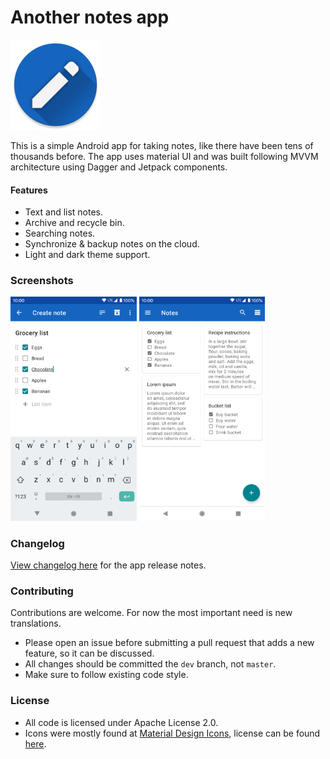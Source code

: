 # Another notes app

![App icon](app/src/main/res/mipmap-xxhdpi/ic_launcher_round.png)

This is a simple Android app for taking notes, like there have been tens of thousands before.
The app uses material UI and was built following MVVM architecture using Dagger and Jetpack
components.

#### Features
- Text and list notes.
- Archive and recycle bin.
- Searching notes.
- Synchronize & backup notes on the cloud.
- Light and dark theme support.

### Screenshots

<img alt="Screenshot 1" src="app/src/main/play/listings/en-US/graphics/phone-screenshots/1.png" width="40%"/>  <img alt="Screenshot 2" src="app/src/main/play/listings/en-US/graphics/phone-screenshots/2.png" width="40%"/>

### Changelog
[View changelog here][changelog] for the app release notes.

### Contributing
Contributions are welcome. For now the most important need is new translations.
- Please open an issue before submitting a pull request that adds a new feature, so it can be discussed.
- All changes should be committed the `dev` branch, not `master`.
- Make sure to follow existing code style.

### License
- All code is licensed under Apache License 2.0.
- Icons were mostly found at [Material Design Icons][mdi-icons], license can be found [here][mdi-icons-license].


[changelog]: CHANGELOG.md
[mdi-icons]: https://materialdesignicons.com
[mdi-icons-license]: https://github.com/Templarian/MaterialDesign#license
